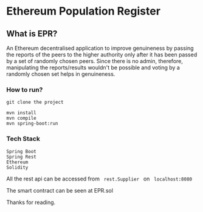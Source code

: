 <h1>Ethereum Population Register</h1>

<h2>What is EPR?</h2>

An Ethereum decentralised application to improve genuineness by passing the reports of the peers to
the higher authority only after it has been passed by a set of randomly chosen peers. Since there is
no admin, therefore, manipulating the reports/results wouldn't be possible and voting by a randomly
chosen set helps in genuineness.


<h3>How to run?</h3>

    git clone the project
    
    mvn install
    mvn compile
    mvn spring-boot:run

<h3> Tech Stack </h3>
    
    Spring Boot
    Spring Rest
    Ethereum
    Solidity

All the rest api can be accessed from <code> rest.Supplier </code> on <code> localhost:8080 </code> 

The smart contract can be seen at EPR.sol

Thanks for reading.

